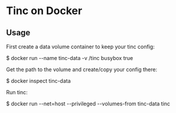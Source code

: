 # Tinc on Docker
## Usage

First create a data volume container to keep your tinc config:

  $ docker run --name tinc-data -v /tinc busybox true

Get the path to the volume and create/copy your config there:

  $ docker inspect tinc-data

Run tinc:

  $ docker run --net=host --privileged --volumes-from tinc-data tinc
